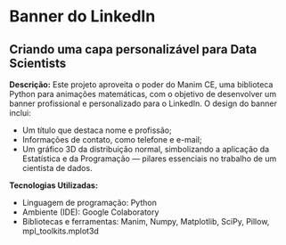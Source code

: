 # Banner do LinkedIn
## Criando uma capa personalizável para Data Scientists

**Descrição:**
Este projeto aproveita o poder do Manim CE, uma biblioteca Python para animações matemáticas, com o objetivo de desenvolver um banner profissional e personalizado para o LinkedIn. O design do banner inclui:
- Um título que destaca nome e profissão;
- Informações de contato, como telefone e e-mail;
- Um gráfico 3D da distribuição normal, simbolizando a aplicação da Estatística e da Programação — pilares essenciais no trabalho de um cientista de dados.

**Tecnologias Utilizadas:**
- Linguagem de programação: Python
- Ambiente (IDE): Google Colaboratory
- Bibliotecas e ferramentas: Manim, Numpy, Matplotlib, SciPy, Pillow, mpl_toolkits.mplot3d
